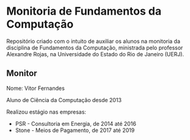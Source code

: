 # Monitoria de Fundamentos da Computação

Repositório criado com o intuito de auxiliar os alunos na monitoria da disciplina de Fundamentos da Computação, ministrada pelo professor Alexandre Rojas, na Universidade do Estado do Rio de Janeiro (UERJ).

## Monitor

Nome: Vitor Fernandes

Aluno de Ciência da Computação desde 2013

Realizou estágio nas empresas:
- PSR - Consultoria em Energia, de 2014 até 2016
- Stone - Meios de Pagamento, de 2017 até 2019
